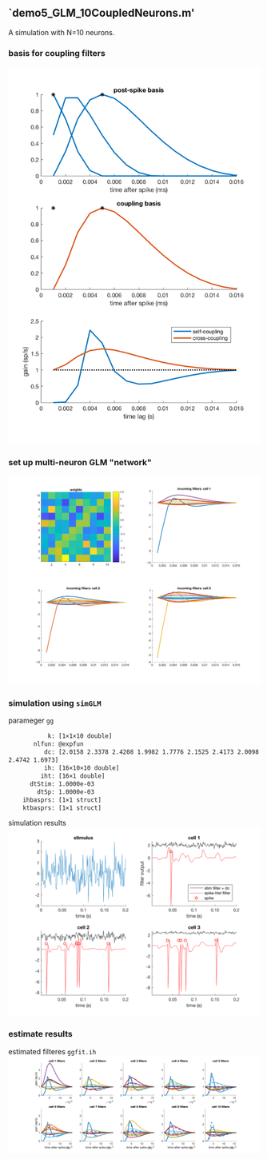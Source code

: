 ## `demo5_GLM_10CoupledNeurons.m'

A simulation with N=10 neurons.

### basis for coupling filters
![](pic/coupling-filters-basis.png)

### set up multi-neuron GLM "network"
![](pic/coupling-filters-net.png)

### simulation using `simGLM`
parameger `gg`
```
           k: [1×1×10 double]
       nlfun: @expfun
          dc: [2.0158 2.3378 2.4208 1.9982 1.7776 2.1525 2.4173 2.0098 2.4742 1.6973]
          ih: [16×10×10 double]
         iht: [16×1 double]
      dtStim: 1.0000e-03
        dtSp: 1.0000e-03
    ihbasprs: [1×1 struct]
    ktbasprs: [1×1 struct]
```
simulation results
![](pic/simulation.png)

### estimate results
estimated filteres `ggfit.ih`
![](pic/estimate.png)
